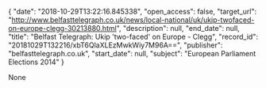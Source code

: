 {
  "date": "2018-10-29T13:22:16.845338", 
  "open_access": false, 
  "target_url": "http://www.belfasttelegraph.co.uk/news/local-national/uk/ukip-twofaced-on-europe-clegg-30213880.html", 
  "description": null, 
  "end_date": null, 
  "title": "Belfast Telegraph: Ukip 'two-faced' on Europe - Clegg", 
  "record_id": "20181029T132216/xbT6QlaXLEzMwkWiy7M96A==", 
  "publisher": "belfasttelegraph.co.uk", 
  "start_date": null, 
  "subject": "European Parliament Elections 2014"
}

None